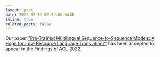 ```yaml
---
layout: post
date: 2022-02-13 07:59:00-0400
inline: true
related_posts: false
---
```


<!-- A simple inline announcement with Markdown emoji! :sparkles: :smile: -->
Our paper ["Pre-Trained Multilingual Sequence-to-Sequence Models: A Hope for Low-Resource Language Translation?"](https://aclanthology.org/2022.findings-acl.6.pdf) has been accepted to appear in the Findings of ACL 2022.
